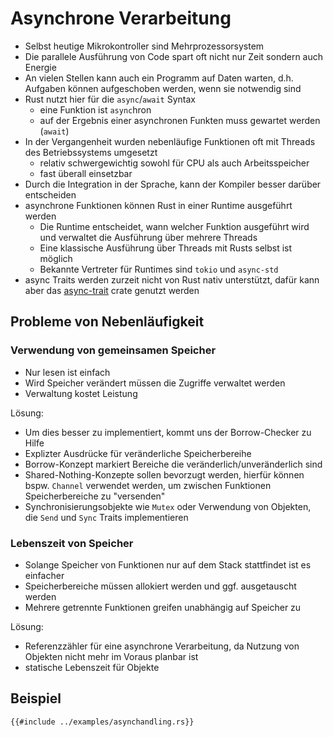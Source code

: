 # Asynchrone Verarbeitung

* Selbst heutige Mikrokontroller sind Mehrprozessorsystem
* Die parallele Ausführung von Code spart oft nicht nur Zeit sondern auch Energie
* An vielen Stellen kann auch ein Programm auf Daten warten, d.h. Aufgaben können aufgeschoben werden, wenn sie notwendig sind
* Rust nutzt hier für die `async`/`await` Syntax
    * eine Funktion ist `async`hron
    * auf der Ergebnis einer asynchronen Funkten muss gewartet werden (`await`)
* In der Vergangenheit wurden nebenläufige Funktionen oft mit Threads des Betriebssystems umgesetzt
    * relativ schwergewichtig sowohl für CPU als auch Arbeitsspeicher
    * fast überall einsetzbar
* Durch die Integration in der Sprache, kann der Kompiler besser darüber entscheiden
* asynchrone Funktionen können Rust in einer Runtime ausgeführt werden
    * Die Runtime entscheidet, wann welcher Funktion ausgeführt wird und verwaltet die Ausführung über mehrere Threads
    * Eine klassische Ausführung über Threads mit Rusts selbst ist möglich
    * Bekannte Vertreter für Runtimes sind `tokio` und `async-std`
* async Traits werden zurzeit nicht von Rust nativ unterstützt, dafür kann aber das [async-trait](https://github.com/dtolnay/async-trait) crate genutzt werden

## Probleme von Nebenläufigkeit

### Verwendung von gemeinsamen Speicher

* Nur lesen ist einfach
* Wird Speicher verändert müssen die Zugriffe verwaltet werden
* Verwaltung kostet Leistung

Lösung:

* Um dies besser zu implementiert, kommt uns der Borrow-Checker zu Hilfe
* Explizter Ausdrücke für veränderliche Speicherbereihe
* Borrow-Konzept markiert Bereiche die veränderlich/unveränderlich sind
* Shared-Nothing-Konzepte sollen bevorzugt werden, hierfür können bspw. `Channel` verwendet werden, um zwischen Funktionen Speicherbereiche zu "versenden"
* Synchronisierungsobjekte wie `Mutex` oder Verwendung von Objekten, die `Send` und `Sync` Traits implementieren

### Lebenszeit von Speicher

* Solange Speicher von Funktionen nur auf dem Stack stattfindet ist es einfacher
* Speicherbereiche müssen allokiert werden und ggf. ausgetauscht werden
* Mehrere getrennte Funktionen greifen unabhängig auf Speicher zu

Lösung:

* Referenzzähler für eine asynchrone Verarbeitung, da Nutzung von Objekten nicht mehr im Voraus planbar ist
* statische Lebenszeit für Objekte

## Beispiel

```rust,compile_fail,noplayground
{{#include ../examples/asynchandling.rs}}
```
